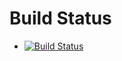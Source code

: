 # Build Status 
  * [![Build Status](https://circleci.com/gh/SpecialCyCi/specialblog-node-js.png?circle-token=96b8697ff2e6766a8b86b879dc438a55c7e73d65)](https://circleci.com/gh/SpecialCyCi/specialblog-node-js)
